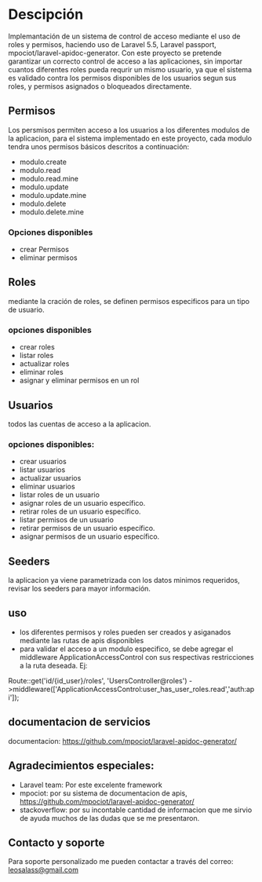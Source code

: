 # Descipción

Implemantación de un sistema de control de acceso mediante el uso de roles y permisos, haciendo uso de Laravel 5.5, Laravel passport, mpociot/laravel-apidoc-generator. Con este proyecto se pretende garantizar un correcto control de acceso a las aplicaciones, sin importar cuantos diferentes roles pueda requrir un mismo usuario, ya que el sistema es validado contra los permisos disponibles de los usuarios segun sus roles, y permisos asignados o bloqueados directamente.   

## Permisos
Los persmisos permiten acceso a los usuarios a los diferentes modulos de la aplicacion, para el sistema implementado en este proyecto, cada modulo tendra unos permisos básicos descritos a continuación:  
- modulo.create  
- modulo.read  
- modulo.read.mine  
- modulo.update  
- modulo.update.mine  
- modulo.delete  
- modulo.delete.mine   

### Opciones disponibles  
- crear Permisos  
- eliminar permisos  

## Roles
mediante la cración de roles, se definen permisos especificos para un tipo de usuario.  

### opciones disponibles  
- crear roles  
- listar roles  
- actualizar roles  
- eliminar roles    
- asignar y eliminar permisos en un rol 

## Usuarios  
todos las cuentas de acceso a la aplicacion.

### opciones disponibles:  
- crear usuarios    
- listar usuarios  
- actualizar usuarios  
- eliminar usuarios        
- listar roles de un usuario  
- asignar roles de un usuario específico.  
- retirar roles de un usuario específico.  
- listar permisos de un usuario  
- retirar permisos de un usuario específico.  
- asignar permisos de un usuario específico.    
  
## Seeders
la aplicacion ya viene parametrizada con los datos minimos requeridos, revisar los seeders para mayor información.  

## uso   
- los diferentes permisos y roles pueden ser creados y asiganados mediante las rutas de apis disponibles  
- para validar el acceso a un modulo especifico, se debe agregar el middleware ApplicationAccessControl con sus respectivas restricciones a la ruta deseada. Ej:  

Route::get('id/{id_user}/roles', 'UsersController@roles')
->middleware(['ApplicationAccessControl:user_has_user_roles.read','auth:api']);   



## documentacion de servicios
documentacion: https://github.com/mpociot/laravel-apidoc-generator/  
  
## Agradecimientos especiales:
- Laravel team: Por este excelente framework   
- mpociot: por su sistema de documentacion de apis, https://github.com/mpociot/laravel-apidoc-generator/  
- stackoverflow: por su incontable cantidad de informacion que me sirvio de ayuda muchos de las dudas que se me presentaron.  

## Contacto y soporte  
Para soporte personalizado me pueden contactar a través del correo: leosalass@gmail.com